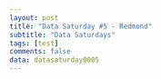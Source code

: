 ```yaml
---
layout: post
title: "Data Saturday #5 - Redmond"
subtitle: "Data Saturdays"
tags: [test]
comments: false
data: datasaturday0005
---
```

